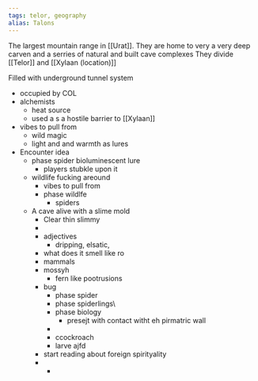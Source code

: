 ```yaml
---
tags: telor, geography
alias: Talons
---
```


The largest mountain range in [[Urat]]. They are home to very a very deep carven  and a serries of natural and built cave complexes
They divide [[Telor]] and [[Xylaan (location)]]

Filled with underground tunnel system
- occupied by COL 
- alchemists
	- heat source
	- used a s a hostile barrier to [[Xylaan]]
- vibes to pull from
	- wild magic 
	- light and and warmth as lures 
- Encounter idea
	- phase spider bioluminescent lure 
		- players stubkle upon it 
	- wildlife fucking areound
		- vibes to pull from
		- phase wildlfe 
			- spiders
	- A cave alive with a slime mold 
		- Clear thin slimmy 
		- 
		- adjectives
			- dripping, elsatic, 
		- what does it smell like ro
		- mammals
		- mossyh 
			- fern like pootrusions
		- bug 
			- phase spider
			- phase spiderlings\
			- phase biology 
				- presejt with contact witht eh pirmatric wall 
			- 
			- ccockroach 
			- larve ajfd
		- start reading about foreign spirityality 
		- 
			- 
